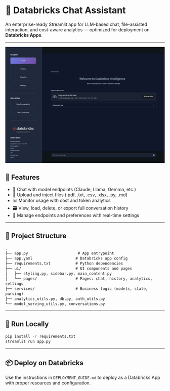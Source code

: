 # 🧠 Databricks Chat Assistant

An enterprise-ready Streamlit app for LLM-based chat, file-assisted interaction, and cost-aware analytics — optimized for deployment on **Databricks Apps**.

---
![UX](app-interface.png)


## 🔑 Features

- 💬 Chat with model endpoints (Claude, Llama, Gemma, etc.)
- 📎 Upload and inject files (.pdf, .txt, .csv, .xlsx, .py, .md)
- 📊 Monitor usage with cost and token analytics
- 🗃️ View, load, delete, or export full conversation history
- 🔧 Manage endpoints and preferences with real-time settings

---

## 🧱 Project Structure

```
.
├── app.py                      # App entrypoint
├── app.yaml                   # Databricks app config
├── requirements.txt           # Python dependencies
├── ui/                        # UI components and pages
│   ├── styling.py, sidebar.py, main_content.py
│   └── pages/                 # Pages: chat, history, analytics, settings
├── services/                  # Business logic (models, state, parsing)
├── analytics_utils.py, db.py, auth_utils.py
└── model_serving_utils.py, conversations.py
```

---

## 🚀 Run Locally

```bash
pip install -r requirements.txt
streamlit run app.py
```

---

## 📦 Deploy on Databricks

Use the instructions in `DEPLOYMENT_GUIDE.md` to deploy as a Databricks App with proper resources and configuration.
